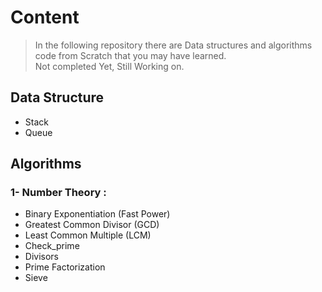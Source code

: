 # Content
> In the following repository there are Data structures and algorithms code from Scratch that you may have learned.  
> Not completed Yet, Still Working on. 
## Data Structure 
- Stack 
- Queue

## Algorithms 

### 1- Number Theory :
- Binary Exponentiation (Fast Power)
- Greatest Common Divisor (GCD)
- Least Common Multiple (LCM)
- Check_prime
- Divisors
- Prime Factorization
- Sieve

